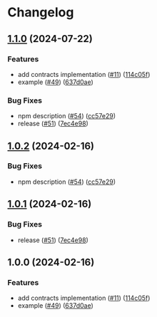 # Changelog

## [1.1.0](https://github.com/Elenore23/hardhat-plugin-multichain-deploy/compare/hardhat-plugin-multichain-deploy-contracts-v1.0.2...hardhat-plugin-multichain-deploy-contracts-v1.1.0) (2024-07-22)


### Features

* add contracts implementation ([#11](https://github.com/Elenore23/hardhat-plugin-multichain-deploy/issues/11)) ([114c05f](https://github.com/Elenore23/hardhat-plugin-multichain-deploy/commit/114c05f109e489cce619661f548dff7d15f87b7a))
* example ([#49](https://github.com/Elenore23/hardhat-plugin-multichain-deploy/issues/49)) ([637d0ae](https://github.com/Elenore23/hardhat-plugin-multichain-deploy/commit/637d0aedeb6434b22f35fef819a9a71b1cdf8b6d))


### Bug Fixes

* npm description ([#54](https://github.com/Elenore23/hardhat-plugin-multichain-deploy/issues/54)) ([cc57e29](https://github.com/Elenore23/hardhat-plugin-multichain-deploy/commit/cc57e291d9cb54450945f43aa9eff7687e569949))
* release ([#51](https://github.com/Elenore23/hardhat-plugin-multichain-deploy/issues/51)) ([7ec4e98](https://github.com/Elenore23/hardhat-plugin-multichain-deploy/commit/7ec4e984901f8f026a4a39bfe398cbcf07df8f5d))

## [1.0.2](https://github.com/ChainSafe/hardhat-plugin-multichain-deploy/compare/hardhat-plugin-multichain-deploy-contracts-v1.0.1...hardhat-plugin-multichain-deploy-contracts-v1.0.2) (2024-02-16)


### Bug Fixes

* npm description ([#54](https://github.com/ChainSafe/hardhat-plugin-multichain-deploy/issues/54)) ([cc57e29](https://github.com/ChainSafe/hardhat-plugin-multichain-deploy/commit/cc57e291d9cb54450945f43aa9eff7687e569949))

## [1.0.1](https://github.com/ChainSafe/hardhat-plugin-multichain-deploy/compare/hardhat-plugin-multichain-deploy-contracts-v1.0.0...hardhat-plugin-multichain-deploy-contracts-v1.0.1) (2024-02-16)


### Bug Fixes

* release ([#51](https://github.com/ChainSafe/hardhat-plugin-multichain-deploy/issues/51)) ([7ec4e98](https://github.com/ChainSafe/hardhat-plugin-multichain-deploy/commit/7ec4e984901f8f026a4a39bfe398cbcf07df8f5d))

## 1.0.0 (2024-02-16)


### Features

* add contracts implementation ([#11](https://github.com/ChainSafe/hardhat-plugin-multichain-deploy/issues/11)) ([114c05f](https://github.com/ChainSafe/hardhat-plugin-multichain-deploy/commit/114c05f109e489cce619661f548dff7d15f87b7a))
* example ([#49](https://github.com/ChainSafe/hardhat-plugin-multichain-deploy/issues/49)) ([637d0ae](https://github.com/ChainSafe/hardhat-plugin-multichain-deploy/commit/637d0aedeb6434b22f35fef819a9a71b1cdf8b6d))
